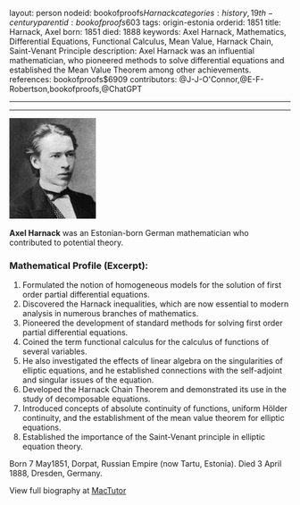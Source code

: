layout: person
nodeid: bookofproofs$Harnack
categories: history,19th-century
parentid: bookofproofs$603
tags: origin-estonia
orderid: 1851
title: Harnack, Axel
born: 1851
died: 1888
keywords: Axel Harnack, Mathematics, Differential Equations, Functional Calculus, Mean Value, Harnack Chain, Saint-Venant Principle
description: Axel Harnack was an influential mathematician, who pioneered methods to solve differential equations and established the Mean Value Theorem among other achievements.
references: bookofproofs$6909
contributors: @J-J-O'Connor,@E-F-Robertson,bookofproofs,@ChatGPT

---



---

![Harnack.jpg](https://github.com/bookofproofs/bookofproofs.github.io/blob/main/_sources/_assets/images/portraits/Harnack.jpg?raw=true)

**Axel Harnack** was an Estonian-born German mathematician who contributed to potential theory.

### Mathematical Profile (Excerpt):
1. Formulated the notion of homogeneous models for the solution of first order partial differential equations.
2. Discovered the Harnack inequalities, which are now essential to modern analysis in numerous branches of mathematics.
3. Pioneered the development of standard methods for solving first order partial differential equations.
4. Coined the term functional calculus for the calculus of functions of several variables.
5. He also investigated the effects of linear algebra on the singularities of elliptic equations, and he established connections with the self-adjoint and singular issues of the equation.
6. Developed the Harnack Chain Theorem and demonstrated its use in the study of decomposable equations.
7. Introduced concepts of absolute continuity of functions, uniform Hölder continuity, and the establishment of the mean value theorem for elliptic equations.
8. Established the importance of the Saint-Venant principle in elliptic equation theory.

Born 7 May1851, Dorpat, Russian Empire (now Tartu, Estonia). Died 3 April 1888, Dresden, Germany.

View full biography at [MacTutor](https://mathshistory.st-andrews.ac.uk/Biographies/Harnack/)
